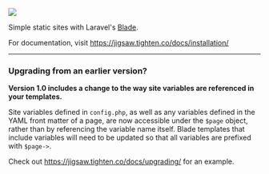 ![](https://cloud.githubusercontent.com/assets/357312/25055001/5603687e-212e-11e7-8fad-0b33dbf7fb71.png)

Simple static sites with Laravel's [Blade](https://laravel.com/docs/blade).

For documentation, visit https://jigsaw.tighten.co/docs/installation/

---

### Upgrading from an earlier version?

__Version 1.0 includes a change to the way site variables are referenced in your templates.__

Site variables defined in `config.php`, as well as any variables defined in the YAML front matter of a page, are now accessible under the `$page` object, rather than by referencing the variable name itself. Blade templates that include variables will need to be updated so that all variables are prefixed with `$page->`.

Check out https://jigsaw.tighten.co/docs/upgrading/ for an example.


